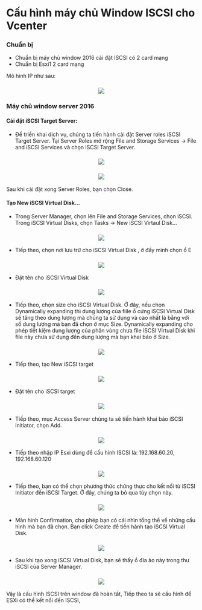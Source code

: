 # Cấu hình máy chủ Window ISCSI cho Vcenter

### Chuẩn bị

- Chuẩn bị máy chủ window 2016 cài đặt ISCSI có 2 card mạng
- Chuẩn bị Esxi1 2 card mạng

Mô hình IP như sau:

<h3 align="center"><img src="../Images/ISCSI/24.png"></h3>

### Máy chủ window server 2016

#### Cài đặt iSCSI Target Server:

- Để triển khai dịch vụ, chúng ta tiến hành cài đặt Server roles iSCSI Target Server. Tại Server Roles mở rộng File and Storage Services -> File and iSCSI  Services và chọn iSCSI Target Server.

<h3 align="center"><img src="../Images/ISCSI/1.png"></h3>

<h3 align="center"><img src="../Images/ISCSI/2.png"></h3>

Sau khi cài đặt xong Server Roles, bạn chọn Close.

#### Tạo New iSCSI Virtual Disk…

- Trong Server Manager, chọn lên File and Storage Services, chọn iSCSI. Trong iSCSI Virtual Disks, chọn Tasks -> New iSCSI Virtaul Disk…

<h3 align="center"><img src="../Images/ISCSI/10.png"></h3>

- Tiếp theo, chọn nơi lưu trữ cho iSCSI Virtual Disk , ở đấy mình chọn ổ E

<h3 align="center"><img src="../Images/ISCSI/11.png"></h3>

- Đặt tên cho iSCSI Virtual Disk

<h3 align="center"><img src="../Images/ISCSI/12.png"></h3>

- Tiếp theo, chọn size cho iSCSI Virtual Disk. Ở đây, nếu chọn Dynamically expanding thì dung lượng của fiile ổ cứng iSCSI Virtual Disk sẽ tăng theo dung lượng mà chúng ta sử dụng và cao nhất là bằng với số dung lượng mà bạn đã chọn ở mục Size. Dynamically expanding cho phép tiết kiệm dung lượng của phân vùng chưa file iSCSI Virtual Disk khi file này chưa sử dụng đến dung lượng mà bạn khai báo ở Size.

<h3 align="center"><img src="../Images/ISCSI/13.png"></h3>

- Tiếp theo, tạo New iSCSI target

<h3 align="center"><img src="../Images/ISCSI/14.png"></h3>

- Đặt tên cho iSCSI target

<h3 align="center"><img src="../Images/ISCSI/15.png"></h3>

- Tiếp theo, mục Access Server chúng ta sẽ tiến hành khai báo iSCSI initiator, chọn Add.

<h3 align="center"><img src="../Images/ISCSI/16.png"></h3>

- Tiếp theo nhập IP Esxi dùng để cấu hình ISCSI là: 192.168.60.20, 192.168.60.120

<h3 align="center"><img src="../Images/ISCSI/25.png"></h3>

- Tiếp theo, bạn có thể chọn phương thức chứng thực cho kết nối từ iSCSI Initiator đến iSCSI Target. Ở đây, chúng ta bỏ qua tùy chọn này.

<h3 align="center"><img src="../Images/ISCSI/19.png"></h3>

- Màn hình Confirmation, cho phép bạn có cái nhìn tổng thể về những cấu hình mà bạn đã chọn. Bạn click Create để tiến hành tạo iSCSI Virtual Disk.

<h3 align="center"><img src="../Images/ISCSI/17.png"></h3>

- Sau khi tạo xong iSCSI Virtual Disk, bạn sẽ thấy  ổ đỉa ảo này trong thư iSCSI của Server Manager.

<h3 align="center"><img src="../Images/ISCSI/18.png"></h3>

Vậy là cấu hình ISCSI trên window đã hoàn tất, Tiếp theo ta sẽ cấu hình để ESXi có thể kết nối đến ISCSI,


